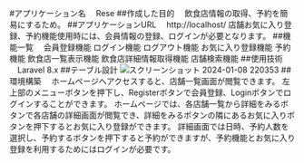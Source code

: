 #アプリケーション名
　Rese
##作成した目的
　飲食店情報の取得、予約を簡易にするため。
##アプリケーションURL
　http://localhost/
 店舗お気に入り登録、予約機能使用時には、会員情報の登録、ログインが必要となります。
##機能一覧
　会員登録機能
  ログイン機能
  ログアウト機能
  お気に入り登録機能
  予約機能
  飲食店一覧表示機能
  飲食店詳細情報取得機能
  店舗検索機能
##使用技術
　Laravel 8.x
##テーブル設計
![スクリーンショット 2024-01-08 220353](https://github.com/tocotocoyu-ka/rese2/assets/138411087/fcc1bc41-337d-4a35-b019-b8d3267bb39d)
##環境構築
　ホームページへアクセスすると、店舗一覧画面が閲覧できます。
  左上部のメニューボタンを押下し、Registerボタンで会員登録、Loginボタンでログインすることができます。
  ホームページでは、各店舗一覧から詳細をみるボタンで各店舗の詳細画面が閲覧でき、詳細をみるボタンの隣にあるお気に入りボタンを押下するとお気に入り登録ができます。
  詳細画面では日時、予約人数を選択し、予約するボタンを押下すると予約ができますが、予約機能とお気に入り登録を利用するためにはログインが必要です。
